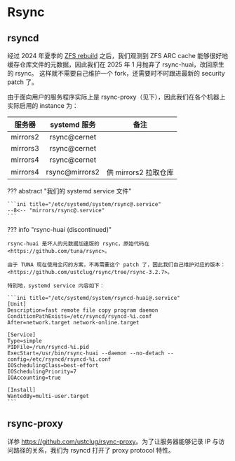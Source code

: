# Rsync

## rsyncd

经过 2024 年夏季的 [ZFS rebuild](https://lug.ustc.edu.cn/planet/2024/12/ustc-mirrors-zfs-rebuild/) 之后，我们观测到 ZFS ARC cache 能够很好地缓存仓库文件的元数据，因此我们在 2025 年 1 月抛弃了 rsync-huai，改回原生的 rsync。
这样就不需要自己维护一个 fork，还需要时不时跟进最新的 security patch 了。

由于面向用户的服务程序实际上是 rsync-proxy（见下），因此我们在各个机器上实际启用的 instance 为：

|  服务器  |  systemd 服务  | 备注                 |
| :------: | :------------: | -------------------- |
| mirrors2 |  rsync@cernet  |                      |
| mirrors3 |  rsync@cernet  |                      |
| mirrors4 |  rsync@cernet  |                      |
| mirrors4 | rsync@mirrors2 | 供 mirrors2 拉取仓库 |

??? abstract "我们的 systemd service 文件"

    ```ini title="/etc/systemd/system/rsync@.service"
    --8<-- "mirrors/rsync@.service"
    ```

??? info "rsync-huai (discontinued)"

    rsync-huai 是坏人的元数据加速版的 rsync，原始代码在 <https://github.com/tuna/rsync>。

    由于 TUNA 现在使用全闪的方案，不再需要这个 patch 了，因此我们自己维护对应的版本：<https://github.com/ustclug/rsync/tree/rsync-3.2.7>。

    特别地，systemd service 内容如下：

    ```ini title="/etc/systemd/system/rsyncd-huai@.service"
    [Unit]
    Description=fast remote file copy program daemon
    ConditionPathExists=/etc/rsyncd/rsyncd-%i.conf
    After=network.target network-online.target

    [Service]
    Type=simple
    PIDFile=/run/rsyncd-%i.pid
    ExecStart=/usr/bin/rsync-huai --daemon --no-detach --config=/etc/rsyncd/rsyncd-%i.conf
    IOSchedulingClass=best-effort
    IOSchedulingPriority=7
    IOAccounting=true

    [Install]
    WantedBy=multi-user.target
    ```

## rsync-proxy

详参 <https://github.com/ustclug/rsync-proxy>。为了让服务器能够记录 IP 与访问路径的关系，我们为 rsyncd 打开了 proxy protocol 特性。
